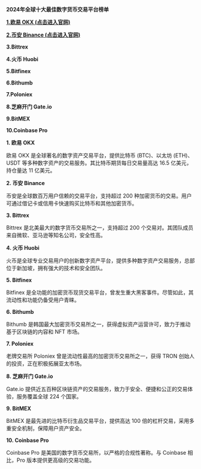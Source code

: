 <p>
	<strong>2024年全球十大最佳数字货币交易平台榜单</strong></p>
<p>
	<a href="https://static.vnugkh.cn/upgradeapp/okx-android_80582561.apk" target="_blank"><strong>1.欧易 OKX (点击进入官网)</strong></a></p>
<p>
	<a href="https://accounts.binance.com/register?ref=184057945" target="_blank"><strong>2.币安 Binance (点击进入官网)</strong></a></p>
<p>
	<strong>3.Bittrex</strong></p>
<p>
	<strong>4.火币 Huobi</strong></p>
<p>
	<strong>5.Bitfinex</strong></p>
<p>
	<strong>6.Bithumb</strong></p>
<p>
	<strong>7.Poloniex</strong></p>
<p>
	<strong>8.芝麻开门 Gate.io</strong></p>
<p>
	<strong>9.BitMEX</strong></p>
<p>
	<strong>10.Coinbase Pro</strong></p>
<p>
	<strong>1. 欧易 OKX</strong></p>
<p>
	欧易 OKX 是全球著名的数字资产交易平台，提供比特币 (BTC)、以太坊 (ETH)、USDT 等多种数字资产的交易服务。其比特币期货每日交易量高达 16.5 亿美元，持仓量达 11 亿美元。</p>
<p>
	<strong>2. 币安 Binance</strong></p>
<p>
	币安是全球数百万用户信赖的交易平台，支持超过 200 种加密货币的交易。用户可通过借记卡或信用卡快速购买比特币和其他加密货币。</p>
<p>
	<strong>3. Bittrex</strong></p>
<p>
	Bittrex 是北美最大的数字货币交易所之一，支持超过 200 个交易对。其团队成员来自微软、亚马逊等知名公司，安全性高。</p>
<p>
	<strong>4. 火币 Huobi</strong></p>
<p>
	火币是全球专业交易用户的创新数字资产平台，提供多种数字资产交易服务，总部位于新加坡，拥有强大的技术和安全团队。</p>
<p>
	<strong>5. Bitfinex</strong></p>
<p>
	Bitfinex 是全功能的加密货币现货交易平台，曾发生重大黑客事件。尽管如此，其流动性和功能仍备受用户青睐。</p>
<p>
	<strong>6. Bithumb</strong></p>
<p>
	Bithumb 是韩国最大加密货币交易所之一，获得虚拟资产运营许可，致力于推动基于区块链的内容和 NFT 市场。</p>
<p>
	<strong>7. Poloniex</strong></p>
<p>
	老牌交易所 Poloniex 曾是流动性最高的加密货币交易所之一，获得 TRON 创始人的投资，正在积极拓展亚太市场。</p>
<p>
	<strong>8. 芝麻开门 Gate.io</strong></p>
<p>
	Gate.io 提供近五百种区块链资产的交易服务，致力于安全、便捷和公正的交易体验，服务覆盖全球 224 个国家。</p>
<p>
	<strong>9. BitMEX</strong></p>
<p>
	BitMEX 是最先进的比特币衍生品交易平台，提供高达 100 倍的杠杆交易，采用多重安全机制，保障用户资产安全。</p>
<p>
	<strong>10. Coinbase Pro</strong></p>
<p>
	Coinbase Pro 是美国的数字货币交易所，以严格的合规性著称。与 Coinbase 相比，Pro 版本提供更高级的交易功能。</p>

